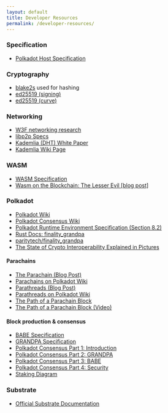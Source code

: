```yaml
---
layout: default
title: Developer Resources
permalink: /developer-resources/
---
```


### Specification

- <a target="_blank" rel="noopener noreferrer" href="https://github.com/w3f/polkadot-spec/tree/master/host-spec">Polkadot Host Specification</a>

### Cryptography

- <a target="_blank" rel="noopener noreferrer" href="https://godoc.org/golang.org/x/crypto/blake2s">blake2s</a> used for hashing
- <a target="_blank" rel="noopener noreferrer" href="https://godoc.org/golang.org/x/crypto/ed25519">ed25519 (signing)</a>
- <a target="_blank" rel="noopener noreferrer" href="https://godoc.org/golang.org/x/crypto/ed25519/internal/edwards25519">ed25519 (curve)</a>

### Networking

* <a target="_blank" rel="noopener noreferrer" href="https://research.web3.foundation/en/latest/polkadot/networking/1-overview/">W3F networking research</a>
* <a target="_blank" rel="noopener noreferrer" href="https://ipfs.io/ipfs/QmVqNrDfr2dxzQUo4VN3zhG4NV78uYFmRpgSktWDc2eeh2/specs/">libp2p Specs</a>
* <a target="_blank" rel="noopener noreferrer" href="https://pdos.csail.mit.edu/~petar/papers/maymounkov-kademlia-lncs.pdf">Kademlia (DHT) White Paper</a>
* <a target="_blank" rel="noopener noreferrer" href="https://en.wikipedia.org/wiki/Kademlia">Kademlia Wiki Page</a>

### WASM

- <a target="_blank" rel="noopener noreferrer" href="https://webassembly.github.io/spec/core/index.html">WASM Specification</a>
- <a target="_blank" rel="noopener noreferrer" href="https://medium.com/polkadot-network/wasm-on-the-blockchain-the-lesser-evil-da8d7c6ef6bd">Wasm on the Blockchain: The Lesser Evil [blog post]</a>

### Polkadot

- <a target="_blank" rel="noopener noreferrer" href="https://wiki.polkadot.network/en/">Polkadot Wiki</a>
- <a target="_blank" rel="noopener noreferrer" href="https://wiki.polkadot.network/en/latest/polkadot/learn/consensus/">Polkadot Consensus Wiki</a>
- <a target="_blank" rel="noopener noreferrer" href="https://github.com/w3f/polkadot-re-spec/blob/master/polkadot_re_spec.pdf">Polkadot Runtime Environment Specification (Section 8.2)</a>
- <a target="_blank" rel="noopener noreferrer" href="https://docs.rs/finality-grandpa/0.1.0/finality_grandpa/">Rust Docs: finality_grandpa</a>
- <a target="_blank" rel="noopener noreferrer" href="https://github.com/paritytech/finality-grandpa">paritytech/finality_grandpa</a>
- <a target="_blank" rel="noopener noreferrer" href="https://tokeneconomy.co/the-state-of-crypto-interoperability-explained-in-pictures-654cfe4cc167">The State of Crypto Interoperability Explained in Pictures</a>

#### Parachains

- <a target="_blank" rel="noopener noreferrer" href="https://medium.com/polkadot-network/polkadot-the-parachain-3808040a769a">The Parachain (Blog Post)</a>
- <a target="_blank" rel="noopener noreferrer" href="https://wiki.polkadot.network/docs/en/learn-parachains">Parachains on Polkadot Wiki</a>
- <a target="_blank" rel="noopener noreferrer" href="https://polkadot.network/parathreads-parathreads-pay-as-you-go-parachains/">Parathreads (Blog Post)</a>
- <a target="_blank" rel="noopener noreferrer" href="https://wiki.polkadot.network/docs/en/learn-parathreads">Parathreads on Polkadot Wiki</a>
- <a target="_blank" rel="noopener noreferrer" href="https://medium.com/polkadot-network/the-path-of-a-parachain-block-47d05765d7a">The Path of a Parachain Block</a>
- <a target="_blank" rel="noopener noreferrer" href="https://www.youtube.com/watch?v=m0vxqWwFfDs">The Path of a Parachain Block (Video)</a>

#### Block production & consensus

- <a target="_blank" rel="noopener noreferrer" href="https://research.web3.foundation/en/latest/polkadot/BABE/Babe/">BABE Specification</a>
- <a target="_blank" rel="noopener noreferrer" href="https://github.com/w3f/consensus/blob/master/pdf/grandpa.pdf">GRANDPA Specification</a>
- <a target="_blank" rel="noopener noreferrer" href="https://medium.com/polkadot-network/polkadot-consensus-part-1-introduction-3e3cd6237243">Polkadot Consensus Part 1: Introduction</a>
- <a target="_blank" rel="noopener noreferrer" href="https://medium.com/polkadot-network/polkadot-consensus-part-2-grandpa-fb1963ef6c70">Polkadot Consensus Part 2: GRANDPA</a>
- <a target="_blank" rel="noopener noreferrer" href="https://medium.com/polkadot-network/polkadot-consensus-part-3-babe-dcc2e0dd8878">Polkadot Consensus Part 3: BABE</a>
- <a target="_blank" rel="noopener noreferrer" href="https://medium.com/polkadot-network/polkadot-consensus-part-4-security-eb3180b6d7e4">Polkadot Consensus Part 4: Security</a>
- <a target="_blank" rel="noopener noreferrer" href="https://matrix-client.matrix.org/_matrix/media/r0/download/web3.foundation/cREGRimorZepfWQKbsFLklRa">Staking Diagram</a>

### Substrate

- <a target="_blank" rel="noopener noreferrer" href="https://substrate.dev/en/">Official Substrate Documentation</a>


